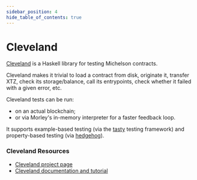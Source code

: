 ```yaml
---
sidebar_position: 4
hide_table_of_contents: true
---
```



# Cleveland

[Cleveland](https://gitlab.com/morley-framework/morley/-/tree/master/code/cleveland) is a Haskell library for testing Michelson contracts.

Cleveland makes it trivial to load a contract from disk, originate it, transfer XTZ, check its storage/balance, call its entrypoints, check whether it failed with a given error, etc.

Cleveland tests can be run:

* on an actual blockchain;
* or via Morley's in-memory interpreter for a faster feedback loop.

It supports example-based testing \(via the [tasty](https://hackage.haskell.org/package/tasty) testing framework\) and property-based testing \(via [hedgehog](https://hackage.haskell.org/package/hedgehog)\).

### Cleveland Resources

* [Cleveland project page](https://gitlab.com/morley-framework/morley/-/tree/master/code/cleveland)
* [Cleveland documentation and tutorial](https://gitlab.com/morley-framework/morley/-/blob/master/code/cleveland/testingEDSL.md/)

